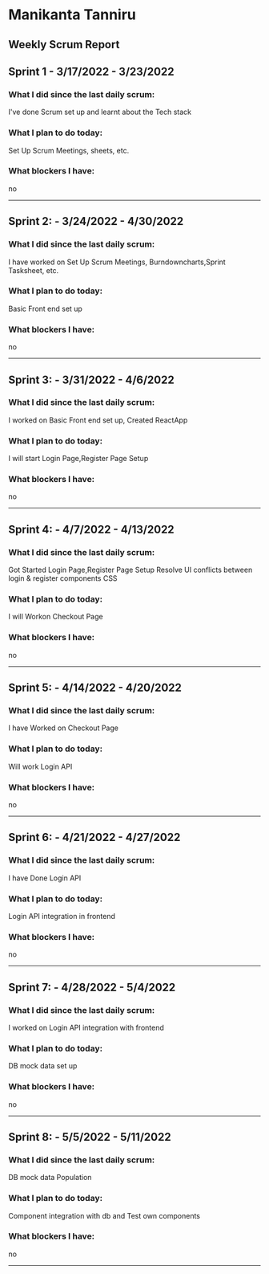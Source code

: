 # Manikanta Tanniru

## Weekly Scrum Report

## Sprint 1 - 3/17/2022 - 3/23/2022

### What I did since the last daily scrum:
I've done Scrum set up and learnt about the Tech stack

### What I plan to do today:
Set Up Scrum Meetings, sheets, etc.

### What blockers I have:
no

--------------------------------------------------------

## Sprint 2: - 3/24/2022 - 4/30/2022

### What I did since the last daily scrum:
I have worked on Set Up Scrum Meetings, Burndowncharts,Sprint Tasksheet, etc.

### What I plan to do today:
Basic Front end set up

### What blockers I have:
no

--------------------------------------------------------

## Sprint 3: - 3/31/2022 - 4/6/2022

### What I did since the last daily scrum:
I worked on Basic Front end set up, Created ReactApp

### What I plan to do today:
I will start Login Page,Register Page Setup

### What blockers I have:
no

--------------------------------------------------------

## Sprint 4: - 4/7/2022 - 4/13/2022

### What I did since the last daily scrum:
Got Started Login Page,Register Page Setup
Resolve UI conflicts between login & register components CSS

### What I plan to do today:
I will Workon Checkout Page

### What blockers I have:
no

--------------------------------------------------------
## Sprint 5: - 4/14/2022 - 4/20/2022

### What I did since the last daily scrum:
 I have Worked on Checkout Page

### What I plan to do today:
Will work Login API

### What blockers I have:
no

--------------------------------------------------------

## Sprint 6: - 4/21/2022 - 4/27/2022

### What I did since the last daily scrum:
I have Done Login API

### What I plan to do today:
Login API integration in frontend 

### What blockers I have:
no

--------------------------------------------------------


## Sprint 7: - 4/28/2022 - 5/4/2022

### What I did since the last daily scrum:
I worked on Login API integration with frontend 

### What I plan to do today:
DB mock data set up

### What blockers I have:
no

--------------------------------------------------------


## Sprint 8: - 5/5/2022 - 5/11/2022

### What I did since the last daily scrum:
DB mock data Population 

### What I plan to do today:
Component integration with db and Test own components

### What blockers I have:
no

--------------------------------------------------------
